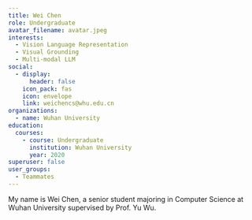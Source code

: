 ```yaml
---
title: Wei Chen
role: Undergraduate
avatar_filename: avatar.jpeg
interests:
  - Vision Language Representation
  - Visual Grounding
  - Multi-modal LLM
social:
  - display:
      header: false
    icon_pack: fas
    icon: envelope
    link: weichencs@whu.edu.cn
organizations:
  - name: Wuhan University
education:
  courses:
    - course: Undergraduate
      institution: Wuhan University
      year: 2020
superuser: false
user_groups:
  - Teammates
---
```

<!--StartFragment-->

My name is Wei Chen, a senior student majoring in Computer Science at Wuhan University supervised by Prof. Yu Wu.

<!--EndFragment-->